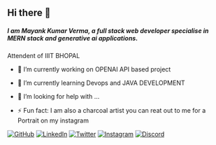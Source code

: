 ## Hi there 👋
##### I am Mayank Kumar Verma, a full stack web developer specialise in MERN stack and generative ai applications.
Attendent of IIIT BHOPAL 


- 🔭 I’m currently working on OPENAI API based project
- 🌱 I’m currently learning Devops and JAVA DEVELOPMENT
- 🤔 I’m looking for help with ...

- ⚡ Fun fact: I am also a charcoal artist you can reat out to me for a Portrait on my instagram

[![GitHub](https://img.shields.io/badge/GitHub-000?logo=github&logoColor=white)](https://github.com/webermayank)  [![LinkedIn](https://img.shields.io/badge/LinkedIn-0077B5?logo=linkedin&logoColor=white)](https://www.linkedin.com/in/mayank-kumar-verma-17a5b72a2/)  [![Twitter](https://img.shields.io/badge/Twitter-1DA1F2?logo=twitter&logoColor=white)](https://twitter.com/yourhandle)  [![Instagram](https://img.shields.io/badge/Instagram-E4405F?logo=instagram&logoColor=white)](https://www.instagram.com/mynk_vrma/#)  [![Discord](https://img.shields.io/badge/Discord-5865F2?logo=discord&logoColor=white)](https://discord.com/users/mayankdev_)


